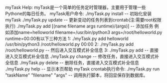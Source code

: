 myTask Help:
    myTask是一个简单的任务定时管理器，主要用于管理一些Pythone的每日任务。
    myTask用户命令:
        ./myTask.py install -- 初始化安装myTask
        ./myTask.py update -- 更新变动的任务列表到crontab(注:需要root权限执行)
        ./myTask.py add [(name filename args runtime)/(args)] -- 添加任务
            例如添加name=helloworld filename=/usr/bin/python3 args=/root/helloworld.py runtime=00:00有以下三种方法
            1: ./myTask.py add helloworld /usr/bin/python3 /root/helloworld.py 00:00
            2: ./myTask.py add /root/helloworld.py  --    然后进入交互模式补全信息
            3: ./myTask.py add  --    直接进入交互模式补全信息
        ./myTask.py change -- 修改任务，直接进入交互模式补全信息
        ./myTask.py delete -- 删除任务，直接进入交互模式补全信息
        ./myTask.py help -- 显示本页帮助
    myTask crontab执行命令:
        ./myTask.py run "taskName" "filename" "args" -- 调用执行脚本，将回显保存到数据库。

